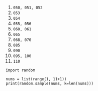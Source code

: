 1. `050, 051, 052`
2. `053`
3. `054`
4. `055, 056`
5. `060, 061`
6. `065`
7. `068, 070`
8. `085`
9. `090`
10. `095, 100`
11. `110`

```python3
import random

nums = list(range(1, 11+1))
print(random.sample(nums, k=len(nums)))
```
